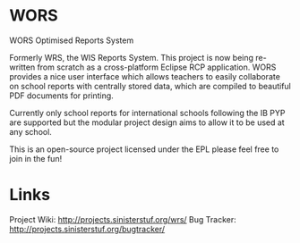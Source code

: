 WORS
====

WORS Optimised Reports System

Formerly WRS, the WIS Reports System.
This project is now being re-written from scratch as a cross-platform Eclipse RCP application.
WORS provides a nice user interface which allows teachers to easily collaborate on
school reports with centrally stored data, which are compiled to beautiful PDF documents for printing.

Currently only school reports for international schools following the IB PYP are supported but the
modular project design aims to allow it to be used at any school.

This is an open-source project licensed under the EPL please feel free to join in the fun!

Links
=====

Project Wiki: http://projects.sinisterstuf.org/wrs/
Bug Tracker: http://projects.sinisterstuf.org/bugtracker/
